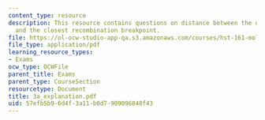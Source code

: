 ```yaml
---
content_type: resource
description: This resource contains questions on distance between the disease gene
  and the closest recombination breakpoint.
file: https://ol-ocw-studio-app-qa.s3.amazonaws.com/courses/hst-161-molecular-biology-and-genetics-in-modern-medicine-fall-2007/57efb5b96d4f3a11b0d7909096848f43_3a_explanation.pdf
file_type: application/pdf
learning_resource_types:
- Exams
ocw_type: OCWFile
parent_title: Exams
parent_type: CourseSection
resourcetype: Document
title: 3a_explanation.pdf
uid: 57efb5b9-6d4f-3a11-b0d7-909096848f43
---
```

